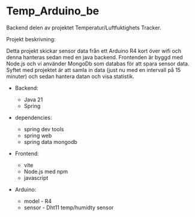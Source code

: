 # Temp_Arduino_be
Backend delen av projektet Temperatur/Luftfuktighets Tracker.

Projekt beskrivning:

Detta projekt skickar sensor data från ett Arduino R4 kort över wifi och denna hanteras sedan med en java backend.
Frontenden är byggd med Node.js och vi använder MongoDb som databas för att spara sensor data.
Syftet med projektet är att samla in data (just nu med en intervall på 15 minuter) och sedan hantera datan och visa statistik.

* Backend: <br>
	* Java 21 <br>
	* Spring <br>

* dependencies: <br>
	* spring dev tools <br>
	*  spring web <br>
	*  spring data mongodb <br>

* Frontend: <br>
	* vite <br>
	* Node.js med npm <br>
	* javascript <br>

* Arduino: <br>
	* model - R4 <br>
	* sensor - Dht11 temp/humidty sensor <br>

